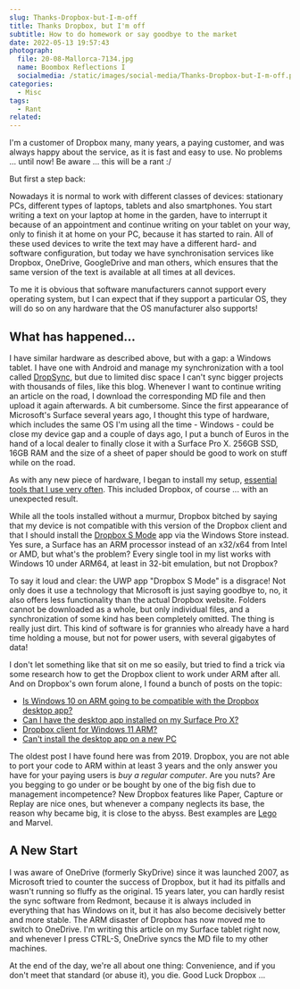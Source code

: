 ```yaml
---
slug: Thanks-Dropbox-but-I-m-off
title: Thanks Dropbox, but I'm off
subtitle: How to do homework or say goodbye to the market
date: 2022-05-13 19:57:43
photograph:
  file: 20-08-Mallorca-7134.jpg
  name: Boombox Reflections I
  socialmedia: /static/images/social-media/Thanks-Dropbox-but-I-m-off.png
categories:
  - Misc
tags:
  - Rant
related:
---
```


I'm a customer of Dropbox many, many years, a paying customer, and was always happy about the service, as it is fast and easy to use. No problems ... until now! Be aware ... this will be a rant :/

But first a step back:

Nowadays it is normal to work with different classes of devices: stationary PCs, different types of laptops, tablets and also smartphones. You start writing a text on your laptop at home in the garden, have to interrupt it because of an appointment and continue writing on your tablet on your way, only to finish it at home on your PC, because it has started to rain. All of these used devices to write the text may have a different hard- and software configuration, but today we have synchronisation services like Dropbox, OneDrive, GoogleDrive and man others, which ensures that the same version of the text is available at all times at all devices.

To me it is obvious that software manufacturers cannot support every operating system, but I can expect that if they support a particular OS, they will do so on any hardware that the OS manufacturer also supports!

<!-- more -->

## What has happened...

I have similar hardware as described above, but with a gap: a Windows tablet. I have one with Android and manage my synchronization with a tool called [DropSync](https://play.google.com/store/apps/details?id=com.ttxapps.dropsync&hl=de&gl=US), but due to limited disc space I can't sync bigger projects with thousands of files, like this blog. Whenever I want to continue writing an article on the road, I download the corresponding MD file and then upload it again afterwards. A bit cumbersome. Since the first appearance of Microsoft's Surface several years ago, I thought this type of hardware, which includes the same OS I'm using all the time - Windows - could be close my device gap and a couple of days ago, I put a bunch of Euros in the hand of a local dealer to finally close it with a Surface Pro X. 256GB SSD, 16GB RAM and the size of a sheet of paper should be good to work on stuff while on the road.

As with any new piece of hardware, I began to install my setup, [essential tools that I use very often](/about). This included Dropbox, of course ... with an unexpected result.

While all the tools installed without a murmur, Dropbox bitched by saying that my device is not compatible with this version of the Dropbox client and that I should install the [Dropbox S Mode](https://apps.microsoft.com/store/detail/dropbox-for-s-mode/9WZDNCRFJ0PK) app via the Windows Store instead. Yes sure, a Surface has an ARM processor instead of an x32/x64 from Intel or AMD, but what's the problem? Every single tool in my list works with Windows 10 under ARM64, at least in 32-bit emulation, but not Dropbox?

To say it loud and clear: the UWP app "Dropbox S Mode" is a disgrace! Not only does it use a technology that Microsoft is just saying goodbye to, no, it also offers less functionality than the actual Dropbox website. Folders cannot be downloaded as a whole, but only individual files, and a synchronization of some kind has been completely omitted. The thing is really just dirt. This kind of software is for grannies who already have a hard time holding a mouse, but not for power users, with several gigabytes of data!

I don't let something like that sit on me so easily, but tried to find a trick via some research how to get the Dropbox client to work under ARM after all.  And on Dropbox's own forum alone, I found a bunch of posts on the topic:

* [Is Windows 10 on ARM going to be compatible with the Dropbox desktop app?](https://www.dropboxforum.com/t5/Dropbox-installs-integrations/Is-Windows-10-on-ARM-going-to-be-compatible-with-the-Dropbox/td-p/385120)
* [Can I have the desktop app installed on my Surface Pro X?](https://www.dropboxforum.com/t5/Dropbox-installs-integrations/Can-I-have-the-desktop-app-installed-on-my-Surface-Pro-X/td-p/370956/page/7)
* [Dropbox client for Windows 11 ARM?](https://www.dropboxforum.com/t5/Dropbox-installs-integrations/Dropbox-client-for-Windows-11-ARM/td-p/559111)
* [Can't install the desktop app on a new PC](https://www.dropboxforum.com/t5/Dropbox-installs-integrations/Can-t-install-the-desktop-app-on-a-new-PC/td-p/431247)

The oldest post I have found here was from 2019. Dropbox, you are not able to port your code to ARM within at least 3 years and the only answer you have for your paying users is *buy a regular computer*. Are you nuts? Are you begging to go under or be bought by one of the big fish due to management incompetence? New Dropbox features like Paper, Capture or Replay are nice ones, but whenever a company neglects its base, the reason why became big, it is close to the abyss. Best examples are [Lego](https://knowledge.wharton.upenn.edu/article/innovation-almost-bankrupted-lego-until-it-rebuilt-with-a-better-blueprint/) and Marvel.

## A New Start

I was aware of OneDrive (formerly SkyDrive) since it was launched 2007, as Microsoft tried to counter the success of Dropbox, but it had its pitfalls and wasn't running so fluffy as the original. 15 years later, you can hardly resist the sync software from Redmont, because it is always included in everything that has Windows on it, but it has also become decisively better and more stable. The ARM disaster of Dropbox has now moved me to switch to OneDrive. I'm writing this article on my Surface tablet right now, and whenever I press CTRL-S, OneDrive syncs the MD file to my other machines.

At the end of the day, we're all about one thing: Convenience, and if you don't meet that standard (or abuse it), you die. Good Luck Dropbox ...